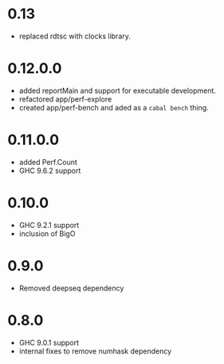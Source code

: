 0.13
===
* replaced rdtsc with clocks library.

0.12.0.0
===
* added reportMain and support for executable development.
* refactored app/perf-explore
* created app/perf-bench and aded as a `cabal bench` thing.

0.11.0.0
===
* added Perf.Count
* GHC 9.6.2 support

0.10.0
===
* GHC 9.2.1 support
* inclusion of BigO

0.9.0
===
* Removed deepseq dependency

0.8.0
===
* GHC 9.0.1 support
* internal fixes to remove numhask dependency
